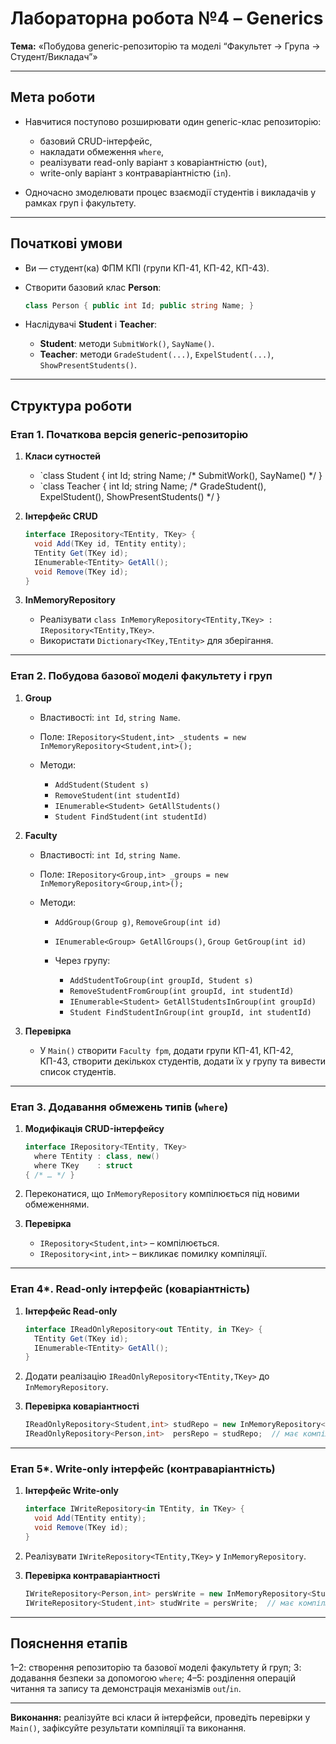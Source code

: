 # Лабораторна робота №4 – Generics

**Тема:** «Побудова generic-репозиторію та моделі “Факультет → Група → Студент/Викладач”»

---

## Мета роботи

* Навчитися поступово розширювати один generic-клас репозиторію:

  * базовий CRUD-інтерфейс,
  * накладати обмеження `where`,
  * реалізувати read-only варіант з коваріантністю (`out`),
  * write-only варіант з контраваріантністю (`in`).
* Одночасно змоделювати процес взаємодії студентів і викладачів у рамках груп і факультету.

---

## Початкові умови

* Ви — студент(ка) ФПМ КПІ (групи КП-41, КП-42, КП-43).
* Створити базовий клас **Person**:

  ```csharp
  class Person { public int Id; public string Name; }
  ```
* Наслідувачі **Student** і **Teacher**:

  * **Student**: методи `SubmitWork()`, `SayName()`.
  * **Teacher**: методи `GradeStudent(...)`, `ExpelStudent(...)`, `ShowPresentStudents()`.

---

## Структура роботи

### Етап 1. Початкова версія generic-репозиторію

1. **Класи сутностей**

   * \`class Student { int Id; string Name; /\* SubmitWork(), SayName() \*/ }
   * \`class Teacher { int Id; string Name; /\* GradeStudent(), ExpelStudent(), ShowPresentStudents() \*/ }

2. **Інтерфейс CRUD**

   ```csharp
   interface IRepository<TEntity, TKey> {
     void Add(TKey id, TEntity entity);
     TEntity Get(TKey id);
     IEnumerable<TEntity> GetAll();
     void Remove(TKey id);
   }
   ```

3. **InMemoryRepository**

   * Реалізувати `class InMemoryRepository<TEntity,TKey> : IRepository<TEntity,TKey>`.
   * Використати `Dictionary<TKey,TEntity>` для зберігання.

---

### Етап 2. Побудова базової моделі факультету і груп

1. **Group**

   * Властивості: `int Id`, `string Name`.
   * Поле: `IRepository<Student,int> _students = new InMemoryRepository<Student,int>();`
   * Методи:

     * `AddStudent(Student s)`
     * `RemoveStudent(int studentId)`
     * `IEnumerable<Student> GetAllStudents()`
     * `Student FindStudent(int studentId)`

2. **Faculty**

   * Властивості: `int Id`, `string Name`.
   * Поле: `IRepository<Group,int> _groups = new InMemoryRepository<Group,int>();`
   * Методи:

     * `AddGroup(Group g)`, `RemoveGroup(int id)`
     * `IEnumerable<Group> GetAllGroups()`, `Group GetGroup(int id)`
     * Через групу:

       * `AddStudentToGroup(int groupId, Student s)`
       * `RemoveStudentFromGroup(int groupId, int studentId)`
       * `IEnumerable<Student> GetAllStudentsInGroup(int groupId)`
       * `Student FindStudentInGroup(int groupId, int studentId)`

3. **Перевірка**

   * У `Main()` створити `Faculty fpm`, додати групи КП-41, КП-42, КП-43, створити декількох студентів,
     додати їх у групу та вивести список студентів.

---

### Етап 3. Додавання обмежень типів (`where`)

1. **Модифікація CRUD-інтерфейсу**

   ```csharp
   interface IRepository<TEntity, TKey>
     where TEntity : class, new()
     where TKey    : struct
   { /* … */ }
   ```
2. Переконатися, що `InMemoryRepository` компілюється під новими обмеженнями.
3. **Перевірка**

   * `IRepository<Student,int>` – компілюється.
   * `IRepository<int,int>` – викликає помилку компіляції.

---

### Етап 4\*. Read-only інтерфейс (коваріантність)

1. **Інтерфейс Read-only**

   ```csharp
   interface IReadOnlyRepository<out TEntity, in TKey> {
     TEntity Get(TKey id);
     IEnumerable<TEntity> GetAll();
   }
   ```
2. Додати реалізацію `IReadOnlyRepository<TEntity,TKey>` до `InMemoryRepository`.
3. **Перевірка коваріантності**

   ```csharp
   IReadOnlyRepository<Student,int> studRepo = new InMemoryRepository<Student,int>();
   IReadOnlyRepository<Person,int>  persRepo = studRepo;  // має компілюватися
   ```

---

### Етап 5\*. Write-only інтерфейс (контраваріантність)

1. **Інтерфейс Write-only**

   ```csharp
   interface IWriteRepository<in TEntity, in TKey> { 
     void Add(TEntity entity);
     void Remove(TKey id);
   }
   ```
2. Реалізувати `IWriteRepository<TEntity,TKey>` у `InMemoryRepository`.
3. **Перевірка контраваріантності**

   ```csharp
   IWriteRepository<Person,int> persWrite = new InMemoryRepository<Student,int>(); 
   IWriteRepository<Student,int> studWrite = persWrite;  // має компілюватися
   ```

---

## Пояснення етапів

1–2: створення репозиторію та базової моделі факультету й груп;
3: додавання безпеки за допомогою `where`;
4–5: розділення операцій читання та запису та демонстрація механізмів `out`/`in`.

---

**Виконання:** реалізуйте всі класи й інтерфейси, проведіть перевірки у `Main()`, зафіксуйте результати компіляції та виконання.
